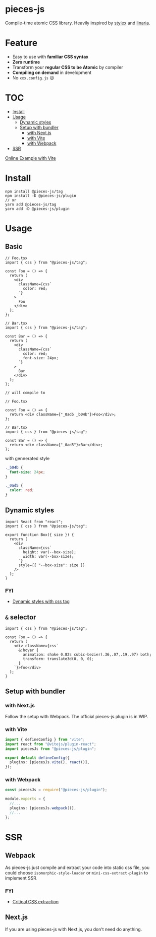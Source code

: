 # pieces-js

Compile-time atomic CSS library. Heavily inspired by [stylex](https://www.youtube.com/watch?v=ur-sGzUWId4) and [linaria](https://github.com/callstack/linaria).

# Feature

- Easy to use with __familiar CSS syntax__
- __Zero runtime__
- Transform your __regular CSS to be Atomic__ by compiler
- __Compiling on demand__ in development
- No `xxx.config.js` 😉

# TOC

- [Install](#Install)
- [Usage](#Usage)
  - [Dynamic styles](#Dynamic-styles)
  - [Setup with bundler](#Setup-with-bundler)
    - [with Next.js](#with-nextjs)
    - [with Vite](#with-Vite)
    - [with Webpack](#with-Webpack)
- [SSR](#SSR)
<!-- - [Limitations](#Limitations) -->

[Online Example with Vite](https://codesandbox.io/s/dazzling-sanderson-rzsv0)

# Install

```
npm install @pieces-js/tag
npm install -D @pieces-js/plugin
// or
yarn add @pieces-js/tag
yarn add -D @pieces-js/plugin
```

# Usage

## Basic

```tsx
// Foo.tsx
import { css } from "@pieces-js/tag";

const Foo = () => {
  return (
    <div
      className={css`
        color: red;
      `}
    >
      Foo
    </div>
  );
};

// Bar.tsx
import { css } from "@pieces-js/tag";

const Bar = () => {
  return (
    <div
      className={css`
        color: red;
        font-size: 24px;
      `}
    >
      Bar
    </div>
  );
};

// will compile to

// Foo.tsx

const Foo = () => {
  return <div className={"_0ad5 _b04b"}>Foo</div>;
};

// Bar.tsx
import { css } from "@pieces-js/tag";

const Bar = () => {
  return <div className={"_0ad5"}>Bar</div>;
};
```

with gennerated style

```css
._b04b {
  font-size: 24px;
}

._0ad5 {
  color: red;
}
```

## Dynamic styles

```tsx
import React from "react";
import { css } from "@pieces-js/tag";

export function Box({ size }) {
  return (
    <div
      className={css`
        height: var(--box-size);
        width: var(--box-size);
      `}
      style={{ "--box-size": size }}
    />
  );
}
```


### FYI

- [Dynamic styles with css tag](https://github.com/callstack/linaria/blob/master/docs/DYNAMIC_STYLES.md)

## `&` selector

```tsx
import { css } from "@pieces-js/tag";

const Foo = () => {
  return (
    <div className={css`
      &:hover {
        animation: shake 0.82s cubic-bezier(.36,.07,.19,.97) both;
        transform: translate3d(0, 0, 0);
      }
    `}>foo</div>
  );
}
```

## Setup with bundler

### with Next.js

Follow the setup with Webpack. The official pieces-js plugin is in WIP.

### with Vite

```ts
import { defineConfig } from "vite";
import react from "@vitejs/plugin-react";
import piecesJs from "@pieces-js/plugin";

export default defineConfig({
  plugins: [piecesJs.vite(), react()],
});
```

### with Webpack

```ts
const piecesJs = require("@pieces-js/plugin");

module.exports = {
  //...
  plugins: [piecesJs.webpack()],
  //...
};
```

# SSR

## Webpack

As pieces-js just compile and extract your code into static css file, you could choose `isomorphic-style-loader` or `mini-css-extract-plugin` to implement SSR.

### FYI

- [Critical CSS extraction](https://github.com/callstack/linaria/blob/master/docs/CRITICAL_CSS.md)

## Next.js

If you are using pieces-js with Next.js, you don't need do anything.

<!-- # Limitations

## nested selector -->
